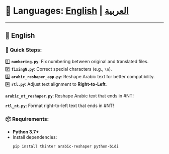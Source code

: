 # 📝 **Languages: [English](https://github.com/Hjbiki/Hoi4-ArabicReshaper/blob/main/README_en.md) | [العربية](https://github.com/Hjbiki/Hoi4-ArabicReshaper/blob/main/README.md)**

---

## 📝 **English**  
### 🚀 **Quick Steps**:
1️⃣ **`numbering.py`**: Fix numbering between original and translated files.  
2️⃣ **`fixingN.py`**: Correct special characters (e.g., `\n`).  
3️⃣ **`arabic_reshaper_app.py`**: Reshape Arabic text for better compatibility.  
4️⃣ **`rtl.py`**: Adjust text alignment to **Right-to-Left**.

**`arabic_nt_reshaper.py`**: Reshape Arabic text that ends in #NT!

**`rtl_nt.py`**: Format right-to-left text that ends in #NT!

### 📦 **Requirements**:
- **Python 3.7+**  
- Install dependencies:
  ```bash
  pip install tkinter arabic-reshaper python-bidi
  ```


